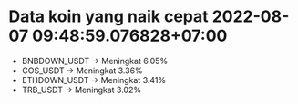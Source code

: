 # Data koin yang naik cepat 2022-08-07 09:48:59.076828+07:00

* BNBDOWN_USDT -> Meningkat 6.05%
* COS_USDT -> Meningkat 3.36%
* ETHDOWN_USDT -> Meningkat 3.41%
* TRB_USDT -> Meningkat 3.02%
